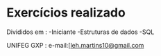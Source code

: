 # Exercícios realizado
 
 
Divididos em :
-Iniciante
-Estruturas de dados
-SQL
 
 
 UNIFEG GXP 
 : e-mail:[leh.martins10@gmail.com
